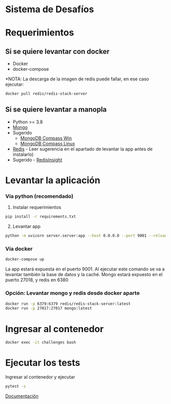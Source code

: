 # Sistema de Desafíos

# Requerimientos
## Si se quiere levantar con docker
- Docker
- docker-compose

*NOTA: La descarga de la imagen de redis puede fallar, en ese caso ejecutar:
```bash
docker pull redis/redis-stack-server
```

## Si se quiere levantar a manopla
- Python >= 3.8
- [Mongo](https://www.mongodb.com/docs/manual/administration/install-community/)
- Sugerido
    - [MongoDB Compass Win](https://downloads.mongodb.com/compass/mongodb-compass-1.35.0-win32-x64.exe)
    - [MongoDB Compass Linux](https://downloads.mongodb.com/compass/mongodb-compass_1.37.0_amd64.deb)
- [Redis](https://redis.io/download/) - Leer sugerencia en el apartado de levantar la app antes de instalarlo)
- Sugerido - [RedisInsight](https://redis.com/es/redis-enterprise/redisinsight/)

# Levantar la aplicación
### Vía python (recomendado)
1. Instalar requerimientos
```bash
pip install -r requirements.txt
```
2. Levantar app
```bash
python -m uvicorn server.server:app --host 0.0.0.0 --port 9001 --reload
```

### Vía docker
```bash
docker-compose up
```
La app estará expuesta en el puerto 9001.
Al ejecutar este comando se va a levantar también la base de datos y la caché.
Mongo estará expuesto en el puerto 27018, y redis en 6380

### Opción: Levantar mongo y redis desde docker aparte
```bash
docker run -p 6379:6379 redis/redis-stack-server:latest
docker run -p 27017:27017 mongo:latest
```

# Ingresar al contenedor
```bash
docker exec -it challenges bash
```

# Ejecutar los tests
Ingresar al contenedor y ejecutar
```bash
pytest -s
```

[Documentación](https://docs.google.com/document/d/11sYc6pS_zhEcRqV0SXSsP8Vvb0GIbeX62_426n1KPJI/edit#)